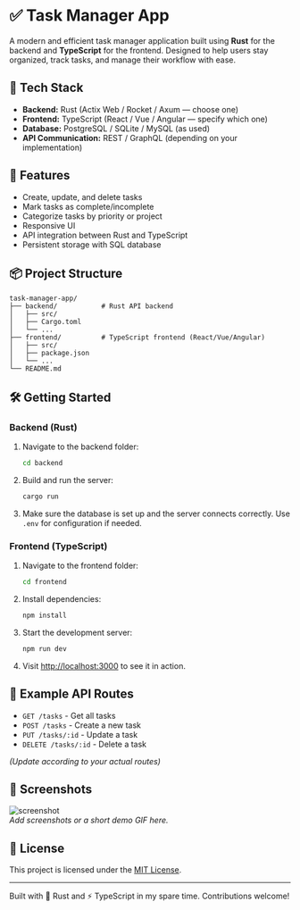 
# ✅ Task Manager App

A modern and efficient task manager application built using **Rust** for the backend and **TypeScript** for the frontend. Designed to help users stay organized, track tasks, and manage their workflow with ease.

## 🚀 Tech Stack

- **Backend:** Rust (Actix Web / Rocket / Axum — choose one)
- **Frontend:** TypeScript (React / Vue / Angular — specify which one)
- **Database:** PostgreSQL / SQLite / MySQL (as used)
- **API Communication:** REST / GraphQL (depending on your implementation)

## 🎯 Features

- Create, update, and delete tasks
- Mark tasks as complete/incomplete
- Categorize tasks by priority or project
- Responsive UI
- API integration between Rust and TypeScript
- Persistent storage with SQL database

## 📦 Project Structure

```
task-manager-app/
├── backend/           # Rust API backend
│   ├── src/
│   ├── Cargo.toml
│   └── ...
├── frontend/          # TypeScript frontend (React/Vue/Angular)
│   ├── src/
│   ├── package.json
│   └── ...
└── README.md
```

## 🛠️ Getting Started

### Backend (Rust)

1. Navigate to the backend folder:
   ```bash
   cd backend
   ```

2. Build and run the server:
   ```bash
   cargo run
   ```

3. Make sure the database is set up and the server connects correctly. Use `.env` for configuration if needed.

### Frontend (TypeScript)

1. Navigate to the frontend folder:
   ```bash
   cd frontend
   ```

2. Install dependencies:
   ```bash
   npm install
   ```

3. Start the development server:
   ```bash
   npm run dev
   ```

4. Visit [http://localhost:3000](http://localhost:3000) to see it in action.

## 🧪 Example API Routes

- `GET /tasks` - Get all tasks
- `POST /tasks` - Create a new task
- `PUT /tasks/:id` - Update a task
- `DELETE /tasks/:id` - Delete a task

*(Update according to your actual routes)*

## 📸 Screenshots

![screenshot](screenshot.png)  
_Add screenshots or a short demo GIF here._

## 📄 License

This project is licensed under the [MIT License](LICENSE).

---

Built with 🦀 Rust and ⚡ TypeScript in my spare time. Contributions welcome!
```
